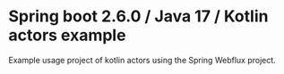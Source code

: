 # Spring boot 2.6.0  / Java 17 / Kotlin actors example

Example usage project of kotlin actors using the Spring Webflux project.